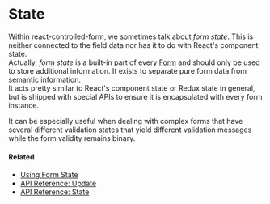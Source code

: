 # State

Within react-controlled-form, we sometimes talk about *form state*. This is neither connected to the field data nor has it to do with React's component state.<br>
Actually, *form state* is a built-in part of every [Form](../api/core/Form.md) and should only be used to store additional information. It exists to separate pure form data from semantic information.<br>
It acts pretty similar to React's component state or Redux state in general, but is shipped with special APIs to ensure it is encapsulated with every form instance.<br>

It can be especially useful when dealing with complex forms that have several different validation states that yield different validation messages while the form validity remains binary.

#### Related
* [Using Form State](../guides/UsingFormState.md)
* [API Reference: Update](../api/core/Update.md)
* [API Reference: State](../api/core/State.md)
